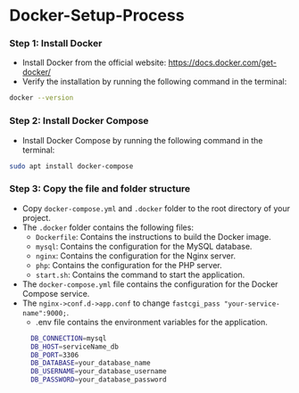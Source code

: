 # Docker-Setup-Process

### Step 1: Install Docker
- Install Docker from the official website: https://docs.docker.com/get-docker/
- Verify the installation by running the following command in the terminal:
```bash
docker --version
```
### Step 2: Install Docker Compose
- Install Docker Compose by running the following command in the terminal:
```bash
sudo apt install docker-compose
```

### Step 3: Copy the file and folder structure

- Copy ```docker-compose.yml``` and ```.docker``` folder to the root directory of your project.
- The ```.docker``` folder contains the following files:
  - ```Dockerfile```: Contains the instructions to build the Docker image.
  - ```mysql```: Contains the configuration for the MySQL database.
  - ```nginx```: Contains the configuration for the Nginx server.
  - ```php```: Contains the configuration for the PHP server.
  - ```start.sh```: Contains the command to start the application.
- The ```docker-compose.yml``` file contains the configuration for the Docker Compose service.
- The ```nginx->conf.d->app.conf``` to change ```fastcgi_pass "your-service-name":9000;```.
  - .env file contains the environment variables for the application.
  ```bash
    DB_CONNECTION=mysql
    DB_HOST=serviceName_db
    DB_PORT=3306
    DB_DATABASE=your_database_name
    DB_USERNAME=your_database_username
    DB_PASSWORD=your_database_password
```

